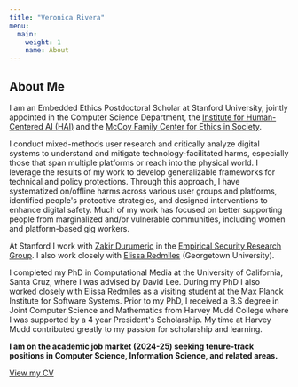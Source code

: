```yaml
---
title: "Veronica Rivera"
menu:
  main:
    weight: 1
    name: About
---
```


## About Me

I am an Embedded Ethics Postdoctoral Scholar at Stanford University, jointly appointed in the Computer Science Department, the [Institute for Human-Centered AI (HAI)][hai] and the [McCoy Family Center for Ethics in Society][ethics-center]. 

I conduct mixed-methods user research and critically analyze digital systems to understand and mitigate technology-facilitated harms, especially those that span multiple platforms or reach into the physical world. I leverage the results of my work to develop generalizable frameworks for technical and policy protections. Through this approach, I have systematized on/offline harms across various user groups and platforms, identified people's protective strategies, and designed interventions to enhance digital safety. Much of my work has focused on better supporting people from marginalized and/or vulnerable communities, including women and platform-based gig workers. 

At Stanford I work with [Zakir Durumeric][Zakir] in the [Empirical Security Research Group][esrg]. I also work closely with [Elissa Redmiles][Elissa] (Georgetown University). 

I completed my PhD in Computational Media at the University of California, Santa Cruz, where I was advised by David Lee. During my PhD I also worked closely with Elissa Redmiles as a visiting student at the Max Planck Institute for Software Systems. Prior to my PhD, I received a B.S degree in Joint Computer Science and Mathematics from Harvey Mudd College where I was supported by a 4 year President's Scholarship. My time at Harvey Mudd contributed greatly to my passion for scholarship and learning. 

**I am on the academic job market (2024-25) seeking tenure-track positions in Computer Science, Information Science, and related areas.**

[View my CV][CV]

<!-- ## Research Projects
{{< project-icons image = "/images/trust.jpg">}}
#### Bias, Harassment, and Safety in Gig Work 
What are the perceptions and experiences of bias and harassment among gig workers from vulnerable groups? How do platforms further perpetuate these harms? 
{{< /project-icons >}}

{{< project-icons image = "/images/amt-icon.jpg">}}
#### Career Development on Amazon Mechanical Turk 
What are the career goals of crowdworkers on Amazon Mechanical Turk? What challenges do they face in pursuing their career goals? How do environmental factors within crowdwork platforms support or inhibit their pursuit of career goals? 
{{< /project-icons >}} -->



[hai]: https://hai.stanford.edu/
[ethics-center]: https://ethicsinsociety.stanford.edu/
[psp]: https://www.hmc.edu/admission/afford/scholarships-and-grants/merit-based-scholarships/presidents-scholars-program/ 
[CV]: /docs/Rivera_CV.pdf
[Elissa]: https://elissaredmiles.com/
[Zakir]: https://zakird.com/
[esrg]: https://esrg.stanford.edu/



